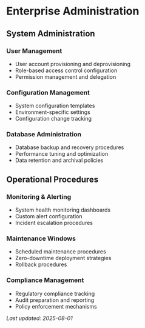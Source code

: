 # Enterprise Administration

## System Administration

### User Management
- User account provisioning and deprovisioning
- Role-based access control configuration
- Permission management and delegation

### Configuration Management
- System configuration templates
- Environment-specific settings
- Configuration change tracking

### Database Administration
- Database backup and recovery procedures
- Performance tuning and optimization
- Data retention and archival policies

## Operational Procedures

### Monitoring & Alerting
- System health monitoring dashboards
- Custom alert configuration
- Incident escalation procedures

### Maintenance Windows
- Scheduled maintenance procedures
- Zero-downtime deployment strategies
- Rollback procedures

### Compliance Management
- Regulatory compliance tracking
- Audit preparation and reporting
- Policy enforcement mechanisms

*Last updated: 2025-08-01*
